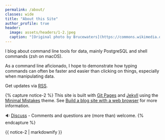 ```yaml
---
permalink: /about/
classes: wide
title: "About this Site"
author_profile: true
header:
  image: assets/headers/1-2.jpeg
  caption: "[Original photo by Brucewaters](https://commons.wikimedia.org/wiki/File:M31,_the_Andromeda_Galaxy,_Killarney_Provincial_Park_Observatory.jpg). [Licensed under CC](https://creativecommons.org/licenses/by/4.0)"
---
```


I blog about command line tools for data, mainly PostgreSQL and shell commands (zsh on macOS).

As a command line aficionado, I hope to demonstrate how typing commands can often be faster and easier than clicking on things, especially when manipulating data.

Get updates via [RSS](/feed.xlm).

{% capture notice-2 %}
This site is built with [Git Pages](https://pages.github.com) and [Jekyll](https://jekyllrb.com) using the [Minimal Mistakes](https://mmistakes.github.io/minimal-mistakes/) theme. See [Build a blog site with a web browser](https://postgresqlstan.github.io/blog/build-free-blog/) for more information.

:sound: <a href="https://github.com/PostgreSqlStan/postgresqlstan.github.io/discussions">Discuss</a> - Comments and questions are (more than) welcome.
{% endcapture %}

<div class="notice">{{ notice-2 | markdownify }}</div>

